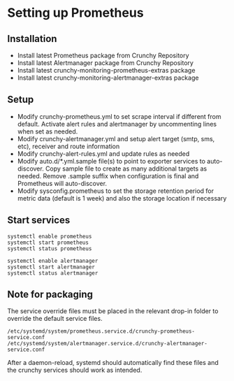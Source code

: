 # Setting up Prometheus

## Installation

* Install latest Prometheus package from Crunchy Repository
* Install latest Alertmanager package from Crunchy Repository
* Install latest crunchy-monitoring-prometheus-extras package
* Install latest crunchy-monitoring-alertmanager-extras package

## Setup

* Modify crunchy-prometheus.yml to set scrape interval if different from default. Activate alert rules and alertmanager by uncommenting lines when set as needed.
* Modify crunchy-alertmanager.yml and setup alert target (smtp, sms, etc), receiver and route information
* Modify crunchy-alert-rules.yml and update rules as needed
* Modify auto.d/*.yml.sample file(s) to point to exporter services to auto-discover. Copy sample file to create as many additional targets as needed. Remove .sample suffix when configuration is final and Prometheus will auto-discover.
* Modify sysconfig.prometheus to set the storage retention period for metric data (default is 1 week) and also the storage location if necessary


## Start services
```
systemctl enable prometheus
systemctl start prometheus
systemctl status prometheus

systemctl enable alertmanager
systemctl start alertmanager
systemctl status alertmanager
```

## Note for packaging

The service override files must be placed in the relevant drop-in folder to override the default service files.

    /etc/systemd/system/prometheus.service.d/crunchy-prometheus-service.conf
    /etc/systemd/system/alertmanager.service.d/crunchy-alertmanager-service.conf

After a daemon-reload, systemd should automatically find these files and the crunchy services should work as intended.
    
